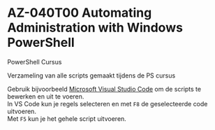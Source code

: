 # AZ-040T00 Automating Administration with Windows PowerShell
PowerShell Cursus

Verzameling van alle scripts gemaakt tijdens de PS cursus  

Gebruik bijvoorbeeld [Microsoft Visual Studio Code](https://code.visualstudio.com/ "VS Code website") om de scripts te bewerken en uit te voeren.  
In VS Code kun je regels selecteren en met `F8` de geselecteerde code uitvoeren.  
Met `F5` kun je het gehele script uitvoeren.  